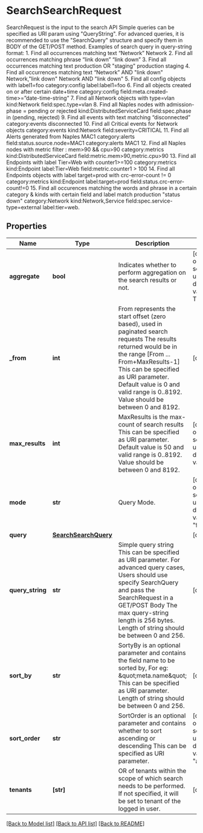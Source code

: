 # SearchSearchRequest

SearchRequest is the input to the search API Simple queries can be specified as URI param using \"QueryString\". For advanced queries, it is recommended to use the \"SearchQuery\" structure and specify them in BODY of the GET/POST method. Examples of search query in query-string format: 1. Find all occurrences matching text “Network” Network 2. Find all occurrences matching phrase “link down” “link down” 3. Find all occurrences matching text production OR \"staging\" production staging 4. Find all occurrences matching text “Network” AND \"link down\" Network,\"link down\" Network AND \"link down\" 5. Find all config objects with label1=foo category:config label:label1=foo 6. Find all objects created on or after certain date+time category:config field:meta.created-time>=”date-time-string” 7. Find all Network objects with type=vlan kind:Network field:spec.type=vlan 8. Find all Naples nodes with admission-phase = pending or rejected kind:DistributedServiceCard field:spec.phase in (pending, rejected) 9. Find all events with text matching “disconnected” category:events disconnected 10. Find all Critical events for Network objects category:events kind:Network field:severity=CRITICAL 11. Find all Alerts generated from Naples MAC1 category:alerts field:status.source.node=MAC1 category:alerts MAC1 12. Find all Naples nodes with metric filter : mem>90 && cpu>90 category:metrics kind:DistributedServiceCard field:metric.mem>90,metric.cpu>90 13. Find all Endpoints with label Tier=Web with counter1>=100 category:metrics kind:Endpoint label:Tier=Web field:metric.counter1 > 100 14. Find all Endpoints objects with label target=prod with crc-error-count != 0 category:metrics kind:Endpoint label:target=prod field:status.crc-error-count!=0 15. Find all occurences matching the words and phrase in a certain category & kinds with certain field and label match production \"status down\" category:Network kind:Network,Service field:spec.service-type=external label:tier=web.
## Properties
Name | Type | Description | Notes
------------ | ------------- | ------------- | -------------
**aggregate** | **bool** | Indicates whether to perform aggregation on the search results or not. | [optional]  if omitted the server will use the default value of True
**_from** | **int** | From represents the start offset (zero based), used in paginated search requests The results returned would be in the range [From ... From+MaxResults-1] This can be specified as URI parameter. Default value is 0 and valid range is 0..8192. Value should be between 0 and 8192. | [optional] 
**max_results** | **int** | MaxResults is the max-count of search results This can be specified as URI parameter. Default value is 50 and valid range is 0..8192. Value should be between 0 and 8192. | [optional]  if omitted the server will use the default value of 50
**mode** | **str** | Query Mode. | [optional]  if omitted the server will use the default value of "full"
**query** | [**SearchSearchQuery**](SearchSearchQuery.md) |  | [optional] 
**query_string** | **str** | Simple query string This can be specified as URI parameter. For advanced query cases, Users should use specify SearchQuery and pass the SearchRequest in a GET/POST Body The max query-string length is 256 bytes. Length of string should be between 0 and 256. | [optional] 
**sort_by** | **str** | SortyBy is an optional parameter and contains the field name to be sorted by, For eg: \&quot;meta.name\&quot; This can be specified as URI parameter. Length of string should be between 0 and 256. | [optional] 
**sort_order** | **str** | SortOrder is an optional parameter and contains whether to sort ascending or descending This can be specified as URI parameter. | [optional]  if omitted the server will use the default value of "ascending"
**tenants** | **[str]** | OR of tenants within the scope of which search needs to be performed. If not specified, it will be set to tenant of the logged in user. | [optional] 

[[Back to Model list]](../README.md#documentation-for-models) [[Back to API list]](../README.md#documentation-for-api-endpoints) [[Back to README]](../README.md)


